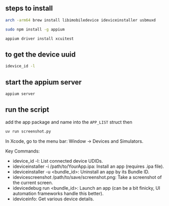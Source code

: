 ## steps to install

```zsh
arch -arm64 brew install libimobiledevice ideviceinstaller usbmuxd

sudo npm install -g appium

appium driver install xcuitest 
```

## to get the device uuid
```zsh
idevice_id -l
```

## start the appium server
```zsh
appium server
```

## run the script

add the app package and name into the `APP_LIST` struct then
```zsh
uv run screenshot.py
```


In Xcode, go to the menu bar: Window -> Devices and Simulators.

Key Commands:
- idevice_id -l: List connected device UDIDs.
- ideviceinstaller -i /path/to/YourApp.ipa: Install an app (requires .ipa file).
- ideviceinstaller -u <bundle_id>: Uninstall an app by its Bundle ID.
- idevicescreenshot /path/to/save/screenshot.png: Take a screenshot of the current screen.
- idevicedebug run <bundle_id>: Launch an app (can be a bit finicky, UI automation frameworks handle this better).
- ideviceinfo: Get various device details.